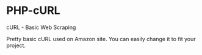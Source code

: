 # PHP-cURL
cURL - Basic Web Scraping

Pretty basic cURL used on Amazon site.
You can easily change it to fit your project.
